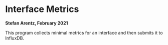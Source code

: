 # Interface Metrics
__Stefan Arentz, February 2021__

This program collects minimal metrics for an interface and then submits it to InfluxDB.

